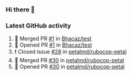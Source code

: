 ### Hi there 👋


### Latest GitHub activity
<!--START_SECTION:activity-->
1. 🎉 Merged PR [#1](https://github.com/Bhacaz/test/pull/1) in [Bhacaz/test](https://github.com/Bhacaz/test)
2. 💪 Opened PR [#1](https://github.com/Bhacaz/test/pull/1) in [Bhacaz/test](https://github.com/Bhacaz/test)
3. ❗️ Closed issue [#28](https://github.com/petalmd/rubocop-petal/issues/28) in [petalmd/rubocop-petal](https://github.com/petalmd/rubocop-petal)
4. 🎉 Merged PR [#30](https://github.com/petalmd/rubocop-petal/pull/30) in [petalmd/rubocop-petal](https://github.com/petalmd/rubocop-petal)
5. 💪 Opened PR [#30](https://github.com/petalmd/rubocop-petal/pull/30) in [petalmd/rubocop-petal](https://github.com/petalmd/rubocop-petal)
<!--END_SECTION:activity-->

<!--
**Bhacaz/bhacaz** is a ✨ _special_ ✨ repository because its `README.md` (this file) appears on your GitHub profile.

Here are some ideas to get you started:

- 🔭 I’m currently working on ...
- 🌱 I’m currently learning ...
- 👯 I’m looking to collaborate on ...
- 🤔 I’m looking for help with ...
- 💬 Ask me about ...
- 📫 How to reach me: ...
- 😄 Pronouns: ...
- ⚡ Fun fact: ...
-->
